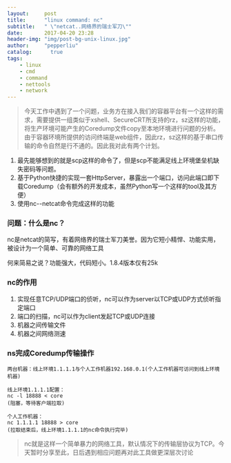 ```yaml
---
layout:     post
title:      "linux command: nc"
subtitle:   " \"netcat..网络界的瑞士军刀\""
date:       2017-04-20 23:28
header-img: "img/post-bg-unix-linux.jpg"
author:     "pepperliu"
catalog:      true
tags:
    - linux
    - cmd
    - command
    - nettools
    - network
---
```


> 今天工作中遇到了一个问题，业务方在接入我们的容器平台有一个这样的需求，需要提供一组类似于xshell、SecureCRT所支持的rz，sz这样的功能，将生产环境可能产生的Coredump文件copy至本地环境进行问题的分析。由于容器环境所提供的访问终端是web组件，因此rz，sz这样的基于串口传输的命令自然是行不通的。因此我对此有两个计划。

1. 最先能够想到的就是scp这样的命令了，但是scp不能满足线上环境堡垒机缺失密码等问题。
1. 基于Python快捷的实现一套HttpServer，暴露出一个端口，访问此端口即下载Coredump（会有额外的开发成本，虽然Python写一个这样的tool及其方便）
2. 使用nc--netcat命令完成这样的功能

### 问题：什么是nc？

nc是netcat的简写，有着网络界的瑞士军刀美誉。因为它短小精悍、功能实用，被设计为一个简单、可靠的网络工具

何来简易之说？功能强大，代码短小。1.8.4版本仅有25k

### nc的作用

1. 实现任意TCP/UDP端口的侦听，nc可以作为server以TCP或UDP方式侦听指定端口
2. 端口的扫描，nc可以作为client发起TCP或UDP连接
3. 机器之间传输文件
4. 机器之间网络测速

### ns完成Coredump传输操作

```
两台机器：线上环境1.1.1.1与个人工作机器192.168.0.1(个人工作机器可访问到线上环境机器)

线上环境1.1.1.1配置：
nc -l 18888 < core
(阻塞，等待客户端拉取)

个人工作机器：
nc 1.1.1.1 18888 > core
(拉取结束后，线上环境1.1.1.1的nc命令执行完毕)
```

> nc就是这样一个简单暴力的网络工具，默认情况下的传输层协议为TCP。今天暂时分享至此，日后遇到相应问题再对此工具做更深层次讨论
